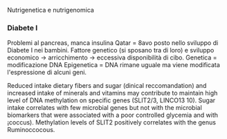 Nutrigenetica e nutrigenomica

### Diabete I 
Problemi al pancreas, manca insulina
Qatar = 8avo posto nello sviluppo di Diabete I nei bambini. Fattore genetico (si sposano tra di loro) e sviluppo economico -> arricchimento -> eccessiva disponibilità di cibo. 
Genetica = modificazione DNA 
Epigenetica = DNA rimane uguale ma viene modificata l'espressione di alcuni geni. 


Reduced intake dietary fibers and sugar (dinical reccomandation) and increased intake of minerals and vitamins may contribute to maintain high level of DNA methylation on specific genes (SLIT2/3, LINCO13 10). Sugar intake correlates with few microbial genes but not with the microbial biomarkers that were associated with a poor controlled glycemia and with
¡coccus). Methylation levels of SLIT2 positively correlates with the genus Ruminoccocous.